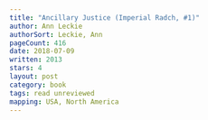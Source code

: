 ```yaml
---
title: "Ancillary Justice (Imperial Radch, #1)"
author: Ann Leckie
authorSort: Leckie, Ann
pageCount: 416
date: 2018-07-09
written: 2013
stars: 4
layout: post
category: book
tags: read unreviewed
mapping: USA, North America
---
```

